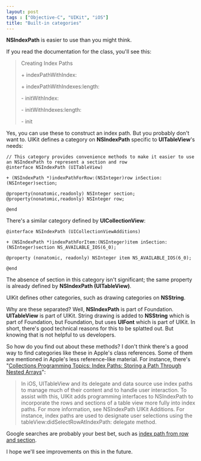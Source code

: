 ```yaml
---
layout: post
tags : ["Objective-C", "UIKit", "iOS"]
title: "Built-in categories"
---
```


**NSIndexPath** is easier to use than you might think.

If you read the documentation for the class, you'll see this:

>Creating Index Paths
>
>\+ indexPathWithIndex:
>
>\+ indexPathWithIndexes:length:
>
>\- initWithIndex:
>
>\- initWithIndexes:length:
>
>\- init

Yes, you can use these to construct an index path. But you probably don't want to. UIKit defines a category on **NSIndexPath** specific to **UITableView**'s needs:

    // This category provides convenience methods to make it easier to use an NSIndexPath to represent a section and row
    @interface NSIndexPath (UITableView)
    
    + (NSIndexPath *)indexPathForRow:(NSInteger)row inSection:(NSInteger)section;
    
    @property(nonatomic,readonly) NSInteger section;
    @property(nonatomic,readonly) NSInteger row;
    
    @end

There's a similar category defined by **UICollectionView**:

    @interface NSIndexPath (UICollectionViewAdditions)
    
    + (NSIndexPath *)indexPathForItem:(NSInteger)item inSection:(NSInteger)section NS_AVAILABLE_IOS(6_0);
    
    @property (nonatomic, readonly) NSInteger item NS_AVAILABLE_IOS(6_0);
    
    @end

The absence of section in this category isn't significant; the same property is already defined by **NSIndexPath (UITableView)**.

UIKit defines other categories, such as drawing categories on **NSString**.

Why are these separated? Well, **NSIndexPath** is part of Foundation. **UITableView** is part of UIKit. String drawing is added to **NSString** which is part of Foundation, but Foundation, but uses **UIFont** which is part of UIKit. In short, there's good technical reasons for this to be splatted out. But knowing that is not helpful to us developers.

So how do you find out about these methods? I don't think there's a good way to find categories like these in Apple's class references. Some of them are mentioned in Apple's less reference-like material. For instance, there's "[Collections Programming Topics: Index Paths: Storing a Path Through Nested Arrays][1]":

[1]: https://developer.apple.com/library/ios/Documentation/Cocoa/Conceptual/Collections/Articles/IndexPaths.htm

> In iOS, UITableView and its delegate and data source use index paths to manage much of their content and to handle user interaction. To assist with this, UIKit adds programming interfaces to NSIndexPath to incorporate the rows and sections of a table view more fully into index paths. For more information, see NSIndexPath UIKit Additions. For instance, index paths are used to designate user selections using the tableView:didSelectRowAtIndexPath: delegate method.

Google searches are probably your best bet, such as [index path from row and section][2].

[2]: https://www.google.com/#q=nsindexpath+from+row+and+section

I hope we'll see improvements on this in the future.